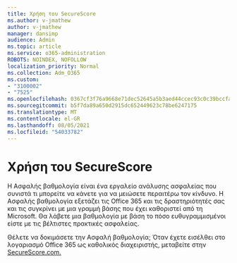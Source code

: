 ```yaml
---
title: Χρήση του SecureScore
ms.author: v-jmathew
author: v-jmathew
manager: dansimp
audience: Admin
ms.topic: article
ms.service: o365-administration
ROBOTS: NOINDEX, NOFOLLOW
localization_priority: Normal
ms.collection: Adm_O365
ms.custom:
- "3100002"
- "7525"
ms.openlocfilehash: 0367cf3f76a9668e71dec52645a5b3aed44ccec93c0c39bccfa883212009633b
ms.sourcegitcommit: b5f7da89a650d2915dc652449623c78be6247175
ms.translationtype: MT
ms.contentlocale: el-GR
ms.lasthandoff: 08/05/2021
ms.locfileid: "54033782"
---
```

# <a name="use-securescore"></a>Χρήση του SecureScore

Η Ασφαλής βαθμολογία είναι ένα εργαλείο ανάλυσης ασφαλείας που συνιστά τι μπορείτε να κάνετε για να μειώσετε περαιτέρω τον κίνδυνο. Η Ασφαλής βαθμολογία εξετάζει τις Office 365 και τις δραστηριότητές σας και τις συγκρίνει με μια γραμμή βάσης που έχει καθοριστεί από τη Microsoft. Θα λάβετε μια βαθμολογία με βάση το πόσο ευθυγραμμισμένοι είστε με τις βέλτιστες πρακτικές ασφαλείας.

Θέλετε να δοκιμάσετε την Ασφαλή βαθμολογία; Όταν έχετε εισέλθει στο λογαριασμό Office 365 ως καθολικός διαχειριστής, μεταβείτε στην [SecureScore.com.](https://securescore.office.com/)
